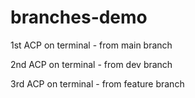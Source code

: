 # branches-demo

1st ACP on terminal - from main branch

2nd ACP on terminal - from dev branch

3rd ACP on terminal - from feature branch